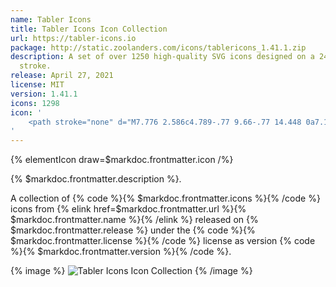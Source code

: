 ```yaml
---
name: Tabler Icons
title: Tabler Icons Icon Collection
url: https://tabler-icons.io
package: http://static.zoolanders.com/icons/tablericons_1.41.1.zip
description: A set of over 1250 high-quality SVG icons designed on a 24x24 grid and a 2px
  stroke.
release: April 27, 2021
license: MIT
version: 1.41.1
icons: 1298
icon: '
    <path stroke="none" d="M7.776 2.586c4.789-.77 9.66-.77 14.448 0a7.178 7.178 0 015.195 5.196c.771 4.789.771 9.659 0 14.448a7.178 7.178 0 01-5.195 5.195c-4.789.77-9.66.77-14.448 0A7.178 7.178 0 012.58 22.23c-.771-4.79-.771-9.66 0-14.448a7.178 7.178 0 015.195-5.196zm8.635 8.597l-6.348.738-1.88 7.26a2.057 2.057 0 00.275 1.638l4.26-3.973c-.354-.69-.124-1.518.546-1.96a1.775 1.775 0 012.163.172c.58.541.658 1.393.184 2.017-.474.625-1.362.84-2.102.51l-4.26 3.977c.527.303 1.16.399 1.762.267l7.785-1.753.791-5.92-3.176-2.973zm1.337-3.823l-1.219 2.021 4.857 4.86 2.024-1.213-5.662-5.668z"/>
'
---
```


{% elementIcon draw=$markdoc.frontmatter.icon /%}

{% $markdoc.frontmatter.description %}.

A collection of {% code %}{% $markdoc.frontmatter.icons %}{% /code %} icons from {% elink href=$markdoc.frontmatter.url %}{% $markdoc.frontmatter.name %}{% /elink %} released on {% $markdoc.frontmatter.release %} under the {% code %}{% $markdoc.frontmatter.license %}{% /code %} license as version {% code %}{% $markdoc.frontmatter.version %}{% /code %}.

{% image %}
![Tabler Icons Icon Collection](/assets/ytp/icons/collection-tablericons.webp)
{% /image %}
